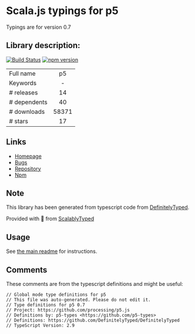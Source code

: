 
# Scala.js typings for p5

Typings are for version 0.7

 ## Library description:
[![Build Status](https://travis-ci.org/processing/p5.js.svg?branch=master)](https://travis-ci.org/processing/p5.js) [![npm version](https://badge.fury.io/js/p5.svg)](https://www.npmjs.com/package/p5)

|                    |                 |
| ------------------ | :-------------: |
| Full name          | p5 |
| Keywords           | - |
| # releases         | 14 |
| # dependents       | 40 |
| # downloads        | 58371 |
| # stars            | 17 |

## Links
- [Homepage](https://github.com/processing/p5.js#readme)
- [Bugs](https://github.com/processing/p5.js/issues)
- [Repository](https://github.com/processing/p5.js)
- [Npm](https://www.npmjs.com/package/p5)
    


## Note
This library has been generated from typescript code from [DefinitelyTyped](https://definitelytyped.org).

Provided with :purple_heart: from [ScalablyTyped](https://github.com/oyvindberg/ScalablyTyped)

## Usage
See [the main readme](../../readme.md) for instructions.

## Comments

These comments are from the typescript definitions and might be useful:
```
// Global mode type definitions for p5
// This file was auto-generated. Please do not edit it.
// Type definitions for p5 0.7
// Project: https://github.com/processing/p5.js
// Definitions by: p5-types <https://github.com/p5-types>
// Definitions: https://github.com/DefinitelyTyped/DefinitelyTyped
// TypeScript Version: 2.9

```


